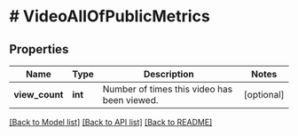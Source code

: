 # # VideoAllOfPublicMetrics

## Properties

Name | Type | Description | Notes
------------ | ------------- | ------------- | -------------
**view_count** | **int** | Number of times this video has been viewed. | [optional]

[[Back to Model list]](../../README.md#models) [[Back to API list]](../../README.md#endpoints) [[Back to README]](../../README.md)
